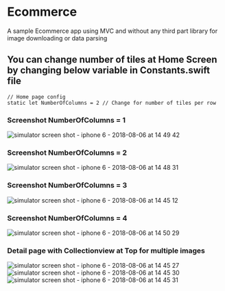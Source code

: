 # Ecommerce
A sample Ecommerce app using MVC and without any third part library for image downloading or data parsing

## You can change number of tiles at Home Screen by changing below variable in Constants.swift file
    
    // Home page config
    static let NumberOfColumns = 2 // Change for number of tiles per row
  
    
    
 ### Screenshot NumberOfColumns = 1
 
![simulator screen shot - iphone 6 - 2018-08-06 at 14 49 42](https://user-images.githubusercontent.com/5277297/43708390-f7eb5bec-9987-11e8-9271-8a62e38b677f.png)
 
 
 ### Screenshot NumberOfColumns = 2
 
![simulator screen shot - iphone 6 - 2018-08-06 at 14 48 31](https://user-images.githubusercontent.com/5277297/43708317-d2e8c302-9987-11e8-9119-abad4cb022db.png)
 
 
 ### Screenshot NumberOfColumns = 3
 
  ![simulator screen shot - iphone 6 - 2018-08-06 at 14 45 12](https://user-images.githubusercontent.com/5277297/43708173-7d3eb434-9987-11e8-8893-ca1daaf4a3de.png)


 ### Screenshot NumberOfColumns = 4
 
 ![simulator screen shot - iphone 6 - 2018-08-06 at 14 50 29](https://user-images.githubusercontent.com/5277297/43708441-13046df6-9988-11e8-93a6-e9b8f9c0ce06.png)



### Detail page with Collectionview at Top for multiple images

![simulator screen shot - iphone 6 - 2018-08-06 at 14 45 27](https://user-images.githubusercontent.com/5277297/43708559-581f9dfc-9988-11e8-89ce-50c10ddd112a.png)
![simulator screen shot - iphone 6 - 2018-08-06 at 14 45 30](https://user-images.githubusercontent.com/5277297/43708560-587a77a4-9988-11e8-80cc-8c1aee84831c.png)
![simulator screen shot - iphone 6 - 2018-08-06 at 14 45 31](https://user-images.githubusercontent.com/5277297/43708561-58c499c4-9988-11e8-8371-c8a9583be415.png)
